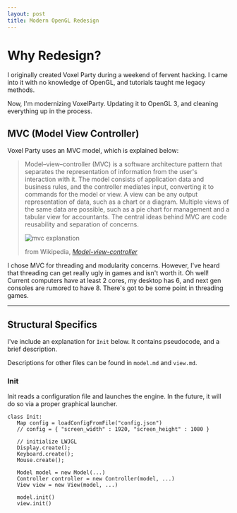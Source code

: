 ```yaml
---
layout: post
title: Modern OpenGL Redesign
---
```


# Why Redesign?

I originally created Voxel Party during a weekend of fervent hacking.
I came into it with no knowledge of OpenGL, and tutorials taught me legacy methods.

Now, I'm modernizing VoxelParty. Updating it to OpenGL 3, and cleaning everything up in the process.

## MVC (Model View Controller)

Voxel Party uses an MVC model, which is explained below:

> Model–view–controller (MVC) is a software architecture pattern that separates the representation of information from the user's interaction with it.
> The model consists of application data and business rules, and the controller mediates input, converting it to commands for the model or view.
> A view can be any output representation of data, such as a chart or a diagram.
> Multiple views of the same data are possible, such as a pie chart for management and a tabular view for accountants.
> The central ideas behind MVC are code reusability and separation of concerns.
>
> ![mvc explanation](http://upload.wikimedia.org/wikipedia/commons/f/fd/MVC-Process.png)
> 
> from Wikipedia, [*Model-view-controller*](http://en.wikipedia.org/wiki/Model%E2%80%93view%E2%80%93controller)

I chose MVC for threading and modularity concerns.
However, I've heard that threading can get really ugly in games and isn't worth it.
Oh well! Current computers have at least 2 cores, my desktop has 6, and next gen consoles are rumored to have 8.
There's got to be some point in threading games.

---

## Structural Specifics
I've include an explanation for `Init` below. It contains pseudocode, and a brief description.

Descriptions for other files can be found in `model.md` and `view.md`.

### Init
Init reads a configuration file and launches the engine. In the future, it will do so via a proper graphical launcher.

    class Init:
       Map config = loadConfigFromFile("config.json")
       // config = { "screen_width" : 1920, "screen_height" : 1080 }
       
       // initialize LWJGL
       Display.create();
       Keyboard.create();
       Mouse.create();
       
       Model model = new Model(...)
       Controller controller = new Controller(model, ...)
       View view = new View(model, ...)
       
       model.init()
       view.init()
